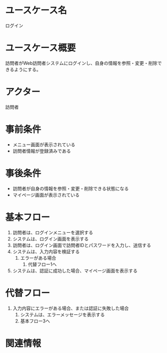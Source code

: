 # ユースケース名
ログイン

# ユースケース概要
訪問者がWeb訪問者システムにログインし、自身の情報を参照・変更・削除できるようにする。

# アクター
訪問者

# 事前条件
- メニュー画面が表示されている
- 訪問者情報が登録済みである

# 事後条件
- 訪問者が自身の情報を参照・変更・削除できる状態になる
- マイページ画面が表示されている

# 基本フロー
1. 訪問者は、ログインメニューを選択する
2. システムは、ログイン画面を表示する
3. 訪問者は、ログイン画面で訪問者IDとパスワードを入力し、送信する
4. システムは、入力内容を検証する
   1. エラーがある場合
      1. 代替フロー1へ
5. システムは、認証に成功した場合、マイページ画面を表示する

# 代替フロー
1. 入力内容にエラーがある場合、または認証に失敗した場合
   1. システムは、エラーメッセージを表示する
   2. 基本フロー3へ

# 関連情報